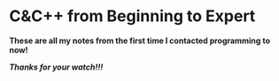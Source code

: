 # C&C++ from Beginning to Expert
**These are all my notes from the first time I contacted programming to now!**

***Thanks for your watch!!!***
